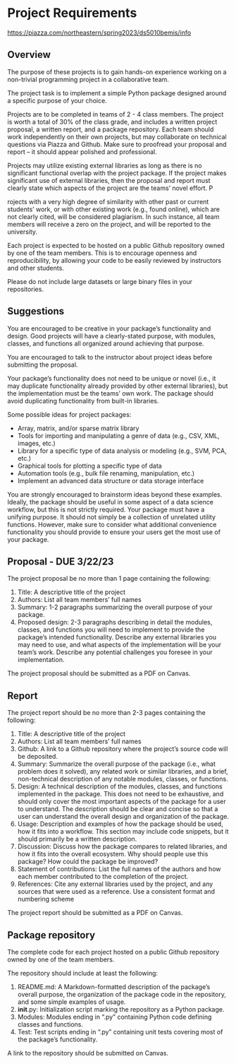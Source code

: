 # Project Requirements

https://piazza.com/northeastern/spring2023/ds5010bemis/info

## Overview


The purpose of these projects is to gain hands-on experience working on a non-trivial programming project in a collaborative team. 

The project task is to implement a simple Python package designed around a specific purpose of your choice.

Projects are to be completed in teams of 2 - 4 class members. The project is worth a total of 30% of the class grade, and includes a written project proposal, a written report, and a package repository. Each team should work independently on their own projects, but may collaborate on technical questions via Piazza and Github. Make sure to proofread your proposal and report – it should appear polished and professional.

Projects may utilize existing external libraries as long as there is no significant functional overlap with the project package. If the project makes significant use of external libraries, then the proposal and report must clearly state which aspects of the project are the teams’ novel effort. P

rojects with a very high degree of similarity with other past or current students’ work, or with other existing work (e.g., found online), which are not clearly cited, will be considered plagiarism. In such instance, all team members will receive a zero on the project, and will be reported to the university.

Each project is expected to be hosted on a public Github repository owned by one of the team members. This is to encourage openness and reproducibility, by allowing your code to be easily reviewed by instructors and other students. 

Please do not include large datasets or large binary files in your repositories.

## Suggestions

You are encouraged to be creative in your package’s functionality and design. Good projects will have a clearly-stated purpose, with modules, classes, and functions all organized around achieving that purpose.

You are encouraged to talk to the instructor about project ideas before submitting the proposal.

Your package’s functionality does not need to be unique or novel (i.e., it may duplicate functionality already provided by other external libraries), but the implementation must be the teams’ own work. The package should avoid duplicating functionality from built-in libraries.

Some possible ideas for project packages:

- Array, matrix, and/or sparse matrix library
- Tools for importing and manipulating a genre of data (e.g., CSV, XML, images, etc.)
- Library for a specific type of data analysis or modeling (e.g., SVM, PCA, etc.)
 - Graphical tools for plotting a specific type of data
 - Automation tools (e.g., bulk file renaming, manipulation, etc.)
 - Implement an advanced data structure or data storage interface

You are strongly encouraged to brainstorm ideas beyond these examples. Ideally, the package should be useful in some aspect of a data science workflow, but this is not strictly required. Your package must have a unifying purpose. It should not simply be a collection of unrelated utility functions. However, make sure to consider what additional convenience functionality you should provide to ensure your users get the most use of your package.

## Proposal - DUE 3/22/23

The project proposal be no more than 1 page containing the following:

1. Title: A descriptive title of the project
2. Authors: List all team members’ full names
3. Summary: 1-2 paragraphs summarizing the overall purpose of your package.
4. Proposed design: 2-3 paragraphs describing in detail the modules, classes, and functions you will need to implement to provide the package’s intended functionality. Describe any external libraries you may need to use, and what aspects of the implementation will be your team’s work. Describe any potential challenges you foresee in your implementation.

The project proposal should be submitted as a PDF on Canvas.

## Report

The project report should be no more than 2-3 pages containing the following:

1. Title: A descriptive title of the project
2. Authors: List all team members’ full names
3. Github: A link to a Github repository where the project’s source code will be deposited.
4. Summary: Summarize the overall purpose of the package (i.e., what problem does it solved), any related work or similar libraries, and a brief, non-technical description of any notable modules, classes, or functions.
5. Design: A technical description of the modules, classes, and functions implemented in the package. This does not need to be exhaustive, and should only cover the most important aspects of the package for a user to understand. The description should be clear and concise so that a user can understand the overall design and organization of the package.
6. Usage: Description and examples of how the package should be used, how it fits into a workflow. This section may include code snippets, but it should primarily be a written description.
7. Discussion: Discuss how the package compares to related libraries, and how it fits into the overall ecosystem. Why should people use this package? How could the package be improved?
8. Statement of contributions: List the full names of the authors and how each member contributed to the completion of the project.
9. References: Cite any external libraries used by the project, and any sources that were used as a reference. Use a consistent format and numbering scheme

The project report should be submitted as a PDF on Canvas.

## Package repository

The complete code for each project hosted on a public Github repository owned by one of the team members.

The repository should include at least the following:

1. README.md: A Markdown-formatted description of the package’s overall purpose, the organization of the package code in the repository, and some simple examples of usage.
2. __init__.py: Initialization script marking the repository as a Python package.
3. Modules: Modules ending in “.py” containing Python code defining classes and functions.
4. Test: Test scripts ending in “.py” containing unit tests covering most of the package’s functionality.

A link to the repository should be submitted on Canvas.
